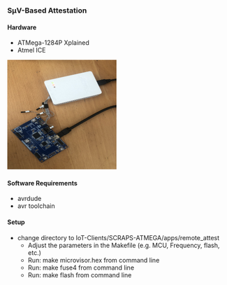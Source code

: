 ### SμV-Based Attestation


#### Hardware 
- ATMega-1284P Xplained
- Atmel ICE

<img src="pictures/hardware.JPG" width="250" height="250">

#### Software Requirements

- avrdude 
- avr toolchain

#### Setup

- change directory to IoT-Clients/SCRAPS-ATMEGA/apps/remote_attest
    - Adjust the parameters in the Makefile (e.g. MCU, Frequency, flash, etc.)
    - Run: make microvisor.hex from command line
    - Run: make fuse4 from command line
    - Run: make flash from command line
